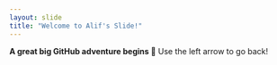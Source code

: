 ```yaml
---
layout: slide
title: "Welcome to Alif's Slide!"
---
```

**A great big GitHub adventure begins :tada:**
Use the left arrow to go back!
